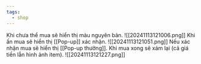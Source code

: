 ```yaml
---
tags:
  - shop
---
```

Khi chưa thể mua sẽ hiển thị màu nguyên bản.
![[20241113121006.png]]
Khi ấn mua sẽ hiển thị [[Pop-up]] xác nhận.
![[20241113121051.png]]
Nếu xác nhận mua sẽ hiển thị [[Pop-up thưởng]].
Khi mua xong sẽ xám lại (cả giá tiền lẫn hình ảnh item).
![[20241113121227.png]]